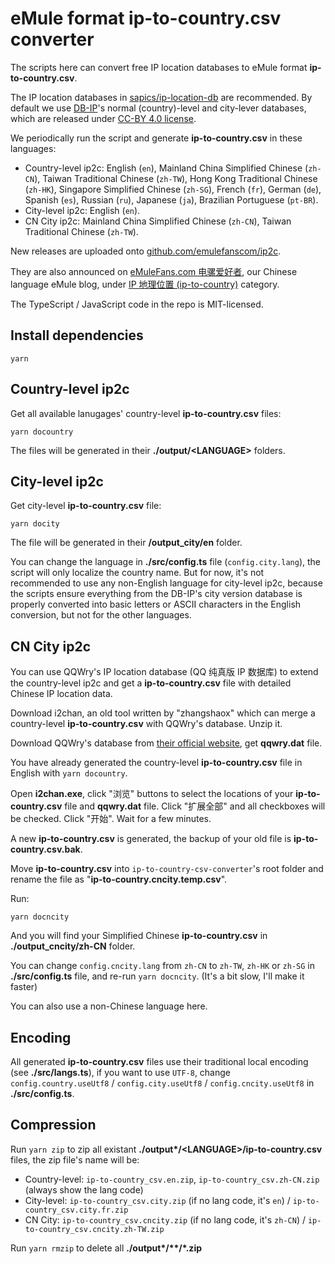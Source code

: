 # eMule format ip-to-country.csv converter

The scripts here can convert free IP location databases to eMule format **ip-to-country.csv**.

The IP location databases in [sapics/ip-location-db](https://github.com/sapics/ip-location-db#readme) are recommended. By default we use [DB-IP](https://db-ip.com/)'s normal (country)-level and city-lever databases, which are released under [CC-BY 4.0 license](https://creativecommons.org/licenses/by/4.0/).

We periodically run the script and generate **ip-to-country.csv** in these languages:

- Country-level ip2c: English (`en`), Mainland China Simplified Chinese (`zh-CN`), Taiwan Traditional Chinese (`zh-TW`), Hong Kong Traditional Chinese (`zh-HK`), Singapore Simplified Chinese (`zh-SG`), French (`fr`), German (`de`), Spanish (`es`), Russian (`ru`), Japanese (`ja`), Brazilian Portuguese (`pt-BR`).
- City-level ip2c: English (`en`).
- CN City ip2c: Mainland China Simplified Chinese (`zh-CN`), Taiwan Traditional Chinese (`zh-TW`).

New releases are uploaded onto [github.com/emulefanscom/ip2c](https://github.com/emulefanscom/ip2c).

They are also announced on [eMuleFans.com 电骡爱好者](https://www.emulefans.com/news/plugin/ip-to-country/), our Chinese language eMule blog, under [IP 地理位置 (ip-to-country)](https://www.emulefans.com/news/plugin/ip-to-country/) category.

The TypeScript / JavaScript code in the repo is MIT-licensed.

## Install dependencies

```
yarn
```

## Country-level ip2c

Get all available lanugages' country-level **ip-to-country.csv** files:

```
yarn docountry
```

The files will be generated in their **./output/\<LANGUAGE\>** folders.

## City-level ip2c

Get city-level **ip-to-country.csv** file:

```
yarn docity
```

The file will be generated in their **/output_city/en** folder.

You can change the language in **./src/config.ts** file (`config.city.lang`), the script will only localize the country name. But for now, it's not recommended to use any non-English language for city-level ip2c, because the scripts ensure everything from the DB-IP's city version database is properly converted into basic letters or ASCII characters in the English conversion, but not for the other languages.

## CN City ip2c

You can use QQWry's IP location database (QQ 纯真版 IP 数据库) to extend the country-level ip2c and get a **ip-to-country.csv** file with detailed Chinese IP location data.

Download i2chan, an old tool written by "zhangshaox" which can merge a country-level **ip-to-country.csv** with QQWry's database. Unzip it.

Download QQWry's database from [their official website](https://www.cz88.net/), get **qqwry.dat** file.

You have already generated the country-level **ip-to-country.csv** file in English with `yarn docountry`.

Open **i2chan.exe**, click "浏览" buttons to select the locations of your **ip-to-country.csv** file and **qqwry.dat** file. Click "扩展全部" and all checkboxes will be checked. Click "开始". Wait for a few minutes.

A new **ip-to-country.csv** is generated, the backup of your old file is **ip-to-country.csv.bak**.

Move **ip-to-country.csv** into `ip-to-country-csv-converter`'s root folder and rename the file as "**ip-to-country.cncity.temp.csv**".

Run:

```
yarn docncity
```

And you will find your Simplified Chinese **ip-to-country.csv** in **./output_cncity/zh-CN** folder.

You can change `config.cncity.lang` from `zh-CN` to `zh-TW`, `zh-HK` or `zh-SG` in **./src/config.ts** file, and re-run `yarn docncity`. (It's a bit slow, I'll make it faster)

You can also use a non-Chinese language here.

## Encoding

All generated **ip-to-country.csv** files use their traditional local encoding (see **./src/langs.ts**), if you want to use `UTF-8`, change `config.country.useUtf8` / `config.city.useUtf8` / `config.cncity.useUtf8` in **./src/config.ts**.

## Compression

Run `yarn zip` to zip all existant **./output\*/\<LANGUAGE\>/ip-to-country.csv** files, the zip file's name will be:

- Country-level: `ip-to-country_csv.en.zip`, `ip-to-country_csv.zh-CN.zip` (always show the lang code)
- City-level: `ip-to-country_csv.city.zip` (if no lang code, it's `en`) / `ip-to-country_csv.city.fr.zip`
- CN City: `ip-to-country_csv.cncity.zip` (if no lang code, it's `zh-CN`) / `ip-to-country_csv.cncity.zh-TW.zip`

Run `yarn rmzip` to delete all **./output\*/\*\*/\*.zip**
